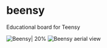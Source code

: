 # beensy
Educational board for Teensy

![Beensy| 20%](https://github.com/jordiguerreroUAB/beensy/blob/master/Images/beensy.png?raw=true)
![Beensy aerial view](https://github.com/jordiguerreroUAB/beensy/blob/master/Images/Beensy_AerialV.png?raw=true)

